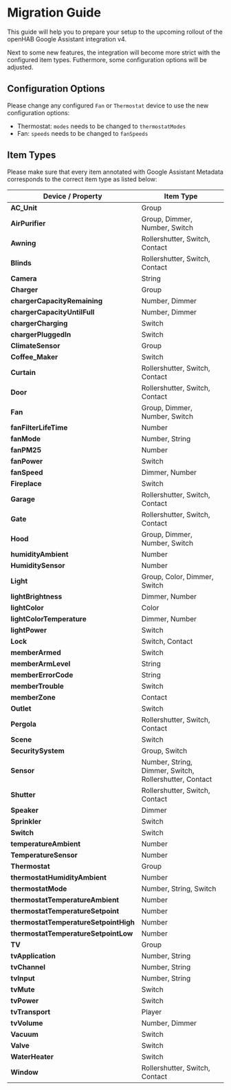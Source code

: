 # Migration Guide

This guide will help you to prepare your setup to the upcoming rollout of the openHAB Google Assistant integration v4.

Next to some new features, the integration will become more strict with the configured item types.
Futhermore, some configuration options will be adjusted.

## Configuration Options

Please change any configured `Fan` or `Thermostat` device to use the new configuration options:

- Thermostat: `modes` needs to be changed to `thermostatModes`
- Fan: `speeds` needs to be changed to `fanSpeeds`

## Item Types

Please make sure that every item annotated with Google Assistant Metadata corresponds to the correct item type as listed below:

| Device / Property | Item Type |
| --- | --- |
| **AC_Unit** | Group |
| **AirPurifier** | Group, Dimmer, Number, Switch |
| **Awning** | Rollershutter, Switch, Contact |
| **Blinds** | Rollershutter, Switch, Contact |
| **Camera** | String |
| **Charger** | Group |
| **chargerCapacityRemaining** | Number, Dimmer |
| **chargerCapacityUntilFull** | Number, Dimmer |
| **chargerCharging** | Switch |
| **chargerPluggedIn** | Switch |
| **ClimateSensor** | Group |
| **Coffee_Maker** | Switch |
| **Curtain** | Rollershutter, Switch, Contact |
| **Door** | Rollershutter, Switch, Contact |
| **Fan** | Group, Dimmer, Number, Switch |
| **fanFilterLifeTime** | Number |
| **fanMode** | Number, String |
| **fanPM25** | Number |
| **fanPower** | Switch |
| **fanSpeed** | Dimmer, Number |
| **Fireplace** | Switch |
| **Garage** | Rollershutter, Switch, Contact |
| **Gate** | Rollershutter, Switch, Contact |
| **Hood** | Group, Dimmer, Number, Switch |
| **humidityAmbient** | Number |
| **HumiditySensor** | Number |
| **Light** | Group, Color, Dimmer, Switch |
| **lightBrightness** | Dimmer, Number |
| **lightColor** | Color |
| **lightColorTemperature** | Dimmer, Number |
| **lightPower** | Switch |
| **Lock** | Switch, Contact |
| **memberArmed** | Switch |
| **memberArmLevel** | String |
| **memberErrorCode** | String |
| **memberTrouble** | Switch |
| **memberZone** | Contact |
| **Outlet** | Switch |
| **Pergola** | Rollershutter, Switch, Contact |
| **Scene** | Switch |
| **SecuritySystem** | Group, Switch |
| **Sensor** | Number, String, Dimmer, Switch, Rollershutter, Contact |
| **Shutter** | Rollershutter, Switch, Contact |
| **Speaker** | Dimmer |
| **Sprinkler** | Switch |
| **Switch** | Switch |
| **temperatureAmbient** | Number |
| **TemperatureSensor** | Number |
| **Thermostat** | Group |
| **thermostatHumidityAmbient** | Number |
| **thermostatMode** | Number, String, Switch |
| **thermostatTemperatureAmbient** | Number |
| **thermostatTemperatureSetpoint** | Number |
| **thermostatTemperatureSetpointHigh** | Number |
| **thermostatTemperatureSetpointLow** | Number |
| **TV** | Group |
| **tvApplication** | Number, String |
| **tvChannel** | Number, String |
| **tvInput** | Number, String |
| **tvMute** | Switch |
| **tvPower** | Switch |
| **tvTransport** | Player |
| **tvVolume** | Number, Dimmer |
| **Vacuum** | Switch |
| **Valve** | Switch |
| **WaterHeater** | Switch |
| **Window** | Rollershutter, Switch, Contact |
